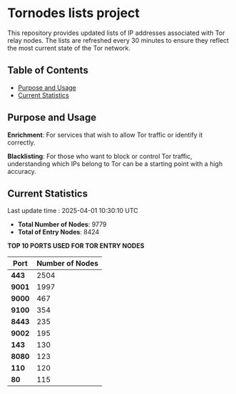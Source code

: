 # Tornodes lists project

This repository provides updated lists of IP addresses associated with Tor relay nodes. The lists are refreshed every 30 minutes to ensure they reflect the most current state of the Tor network.

## Table of Contents

- [Purpose and Usage](#purpose-and-usage)
- [Current Statistics](#current-statistics)


## Purpose and Usage

**Enrichment**: For services that wish to allow Tor traffic or identify it correctly.

**Blacklisting**: For those who want to block or control Tor traffic, understanding which IPs belong to Tor can be a starting point with a high accuracy.

## Current Statistics

Last update time : 2025-04-01 10:30:10 UTC

- **Total Number of Nodes**: 9779
- **Total of Entry Nodes**: 8424

**TOP 10 PORTS USED FOR TOR ENTRY NODES**

| **Port** | **Number of Nodes** |
|------|-----------------|
| **443**   | 2504  |
| **9001**   | 1997  |
| **9000**   | 467  |
| **9100**   | 354  |
| **8443**   | 235  |
| **9002**   | 195  |
| **143**   | 130  |
| **8080**   | 123  |
| **110**   | 120  |
| **80**   | 115  |

